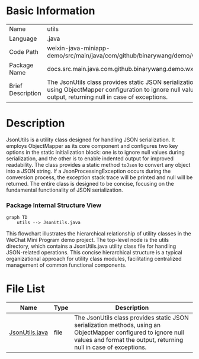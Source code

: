 # Basic Information

|      |      |
|------|------|
| Name | utils |
| Language | .java |
| Code Path | weixin-java-miniapp-demo/src/main/java/com/github/binarywang/demo/wx/miniapp/utils |
| Package Name | docs.src.main.java.com.github.binarywang.demo.wx.miniapp.utils |
| Brief Description | The JsonUtils class provides static JSON serialization methods, using ObjectMapper configuration to ignore null values and format output, returning null in case of exceptions. |

# Description

JsonUtils is a utility class designed for handling JSON serialization. It employs ObjectMapper as its core component and configures two key options in the static initialization block: one is to ignore null values during serialization, and the other is to enable indented output for improved readability. The class provides a static method `toJson` to convert any object into a JSON string. If a JsonProcessingException occurs during the conversion process, the exception stack trace will be printed and null will be returned. The entire class is designed to be concise, focusing on the fundamental functionality of JSON serialization.


### Package Internal Structure View

```mermaid
graph TD
    utils --> JsonUtils.java
```

This flowchart illustrates the hierarchical relationship of utility classes in the WeChat Mini Program demo project. The top-level node is the utils directory, which contains a JsonUtils.java utility class file for handling JSON-related operations. This concise hierarchical structure is a typical organizational approach for utility class modules, facilitating centralized management of common functional components.

# File List

| Name   | Type  | Description |
|-------|------|-------------|
| [JsonUtils.java](JsonUtils.md) | file | The JsonUtils class provides static JSON serialization methods, using an ObjectMapper configured to ignore null values and format the output, returning null in case of exceptions. |


